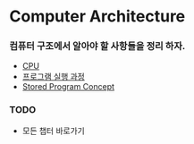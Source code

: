 # Computer Architecture 

### 컴퓨터 구조에서 알아야 할 사항들을 정리 하자.
 
* [CPU](/ComputerArchitecture/Chapter1.md#CPU) 
* [프로그램 실행 과정](/ComputerArchitecture/Chapter1.md#프로그램-실행-과정) 
* [Stored Program Concept](/ComputerArchitecture/Chapter1.md#stored-program-concept) 

### TODO

* 모든 챕터 바로가기